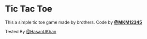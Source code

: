 # Tic Tac Toe
This a simple tic toe game made by brothers.
Code by [**@MKM12345**](https://github.com/MKM12345)

Tested By [@HasanUKhan](https://github.com/Hasanuuuukhanuuuuukhan)

